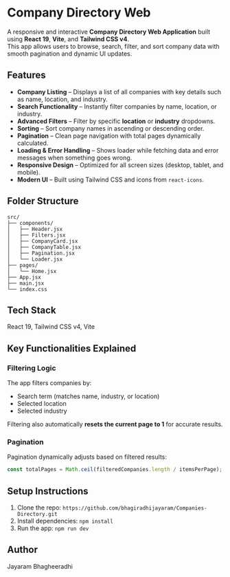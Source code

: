 # Company Directory Web

A responsive and interactive **Company Directory Web Application** built using **React 19**, **Vite**, and **Tailwind CSS v4**.  
This app allows users to browse, search, filter, and sort company data with smooth pagination and dynamic UI updates.

## Features
- **Company Listing** – Displays a list of all companies with key details such as name, location, and industry.  
- **Search Functionality** – Instantly filter companies by name, location, or industry.  
- **Advanced Filters** – Filter by specific **location** or **industry** dropdowns.  
- **Sorting** – Sort company names in ascending or descending order.  
- **Pagination** – Clean page navigation with total pages dynamically calculated.  
- **Loading & Error Handling** – Shows loader while fetching data and error messages when something goes wrong.  
- **Responsive Design** – Optimized for all screen sizes (desktop, tablet, and mobile).  
- **Modern UI** – Built using Tailwind CSS and icons from `react-icons`.

## Folder Structure
```
src/
├── components/
│   ├── Header.jsx
│   ├── Filters.jsx
│   ├── CompanyCard.jsx
│   ├── CompanyTable.jsx
│   ├── Pagination.jsx
│   └── Loader.jsx
├── pages/
│   └── Home.jsx
├── App.jsx
├── main.jsx
└── index.css

```
## Tech Stack
React 19, Tailwind CSS v4, Vite

## Key Functionalities Explained

### Filtering Logic
The app filters companies by:
- Search term (matches name, industry, or location)
- Selected location
- Selected industry

Filtering also automatically **resets the current page to 1** for accurate results.

### Pagination
Pagination dynamically adjusts based on filtered results:
```js
const totalPages = Math.ceil(filteredCompanies.length / itemsPerPage);
```

## Setup Instructions
1. Clone the repo: `https://github.com/bhagiradhijayaram/Companies-Directory.git`
2. Install dependencies: `npm install`
3. Run the app: `npm run dev`

## Author
Jayaram Bhagheeradhi
